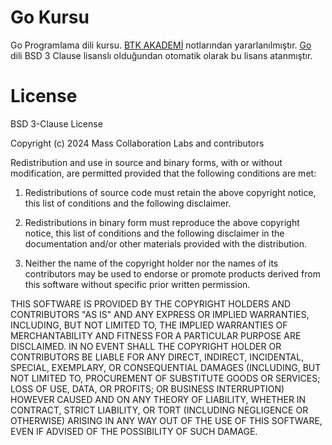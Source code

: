 # Go Kursu

Go Programlama dili kursu. [BTK AKADEMİ](https://www.btkakademi.gov.tr/portal/course/go-ile-programlamaya-giris-12760) notlarından yararlanılmıştır. [Go](https://en.wikipedia.org/wiki/Go_(programming_language)) dili BSD 3 Clause lisanslı olduğundan otomatik olarak bu lisans atanmıştır.

# License

BSD 3-Clause License

Copyright (c) 2024 Mass Collaboration Labs and contributors

Redistribution and use in source and binary forms, with or without
modification, are permitted provided that the following conditions are met:

1. Redistributions of source code must retain the above copyright notice, this
   list of conditions and the following disclaimer.

2. Redistributions in binary form must reproduce the above copyright notice,
   this list of conditions and the following disclaimer in the documentation
   and/or other materials provided with the distribution.

3. Neither the name of the copyright holder nor the names of its
   contributors may be used to endorse or promote products derived from
   this software without specific prior written permission.

THIS SOFTWARE IS PROVIDED BY THE COPYRIGHT HOLDERS AND CONTRIBUTORS "AS IS"
AND ANY EXPRESS OR IMPLIED WARRANTIES, INCLUDING, BUT NOT LIMITED TO, THE
IMPLIED WARRANTIES OF MERCHANTABILITY AND FITNESS FOR A PARTICULAR PURPOSE ARE
DISCLAIMED. IN NO EVENT SHALL THE COPYRIGHT HOLDER OR CONTRIBUTORS BE LIABLE
FOR ANY DIRECT, INDIRECT, INCIDENTAL, SPECIAL, EXEMPLARY, OR CONSEQUENTIAL
DAMAGES (INCLUDING, BUT NOT LIMITED TO, PROCUREMENT OF SUBSTITUTE GOODS OR
SERVICES; LOSS OF USE, DATA, OR PROFITS; OR BUSINESS INTERRUPTION) HOWEVER
CAUSED AND ON ANY THEORY OF LIABILITY, WHETHER IN CONTRACT, STRICT LIABILITY,
OR TORT (INCLUDING NEGLIGENCE OR OTHERWISE) ARISING IN ANY WAY OUT OF THE USE
OF THIS SOFTWARE, EVEN IF ADVISED OF THE POSSIBILITY OF SUCH DAMAGE.
